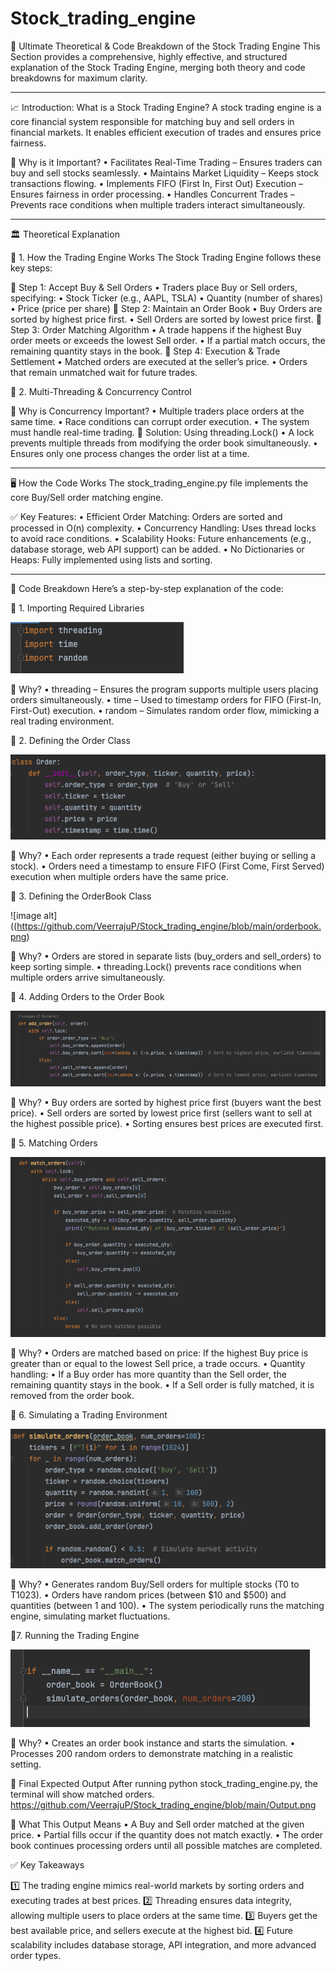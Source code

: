 # Stock_trading_engine

📖 Ultimate Theoretical & Code Breakdown of the Stock Trading Engine
This Section provides a comprehensive, highly effective, and structured explanation of the Stock Trading Engine, merging both theory and code breakdowns for maximum clarity.

---------------------------------------------------------------------------------------------------------------------------------------------------------------------------------------------------------------

📈 Introduction: What is a Stock Trading Engine?
A stock trading engine is a core financial system responsible for matching buy and sell orders in financial markets. It enables efficient execution of trades and ensures price fairness.

🚀 Why is it Important?
	•	Facilitates Real-Time Trading – Ensures traders can buy and sell stocks seamlessly.
	•	Maintains Market Liquidity – Keeps stock transactions flowing.
	•	Implements FIFO (First In, First Out) Execution – Ensures fairness in order processing.
	•	Handles Concurrent Trades – Prevents race conditions when multiple traders interact simultaneously.

---------------------------------------------------------------------------------------------------------------------------------------------------------------------------------------------------------------

🏛️ Theoretical Explanation

📌 1. How the Trading Engine Works
The Stock Trading Engine follows these key steps:

🔹 Step 1: Accept Buy & Sell Orders
	•	Traders place Buy or Sell orders, specifying:
	•	Stock Ticker (e.g., AAPL, TSLA)
	•	Quantity (number of shares)
	•	Price (price per share)
🔹 Step 2: Maintain an Order Book
	•	Buy Orders are sorted by highest price first.
	•	Sell Orders are sorted by lowest price first.
🔹 Step 3: Order Matching Algorithm
	•	A trade happens if the highest Buy order meets or exceeds the lowest Sell order.
	•	If a partial match occurs, the remaining quantity stays in the book.
🔹 Step 4: Execution & Trade Settlement
	•	Matched orders are executed at the seller’s price.
	•	Orders that remain unmatched wait for future trades.

📌 2. Multi-Threading & Concurrency Control

🔹 Why is Concurrency Important?
	•	Multiple traders place orders at the same time.
	•	Race conditions can corrupt order execution.
	•	The system must handle real-time trading.
🔹 Solution: Using threading.Lock()
	•	A lock prevents multiple threads from modifying the order book simultaneously.
	•	Ensures only one process changes the order list at a time.

---------------------------------------------------------------------------------------------------------------------------------------------------------------------------------------------------------------

🖥️ How the Code Works
The stock_trading_engine.py file implements the core Buy/Sell order matching engine.

✅ Key Features:
	•	Efficient Order Matching: Orders are sorted and processed in O(n) complexity.
	•	Concurrency Handling: Uses thread locks to avoid race conditions.
	•	Scalability Hooks: Future enhancements (e.g., database storage, web API support) can be added.
	•	No Dictionaries or Heaps: Fully implemented using lists and sorting.

 --------------------------------------------------------------------------------------------------------------------------------------------------------------------------------------------------------------

 📝 Code Breakdown
Here’s a step-by-step explanation of the code:

🔹 1. Importing Required Libraries

![image alt](https://github.com/VeerrajuP/Stock_trading_engine/blob/8167bd82d995a7f5f6dd6dd444b2a5cfa999ae89/required%20libraries.png)

📌 Why?
	•	threading – Ensures the program supports multiple users placing orders simultaneously.
	•	time – Used to timestamp orders for FIFO (First-In, First-Out) execution.
	•	random – Simulates random order flow, mimicking a real trading environment.

🔹 2. Defining the Order Class

![image alt](https://github.com/VeerrajuP/Stock_trading_engine/blob/main/ordering.png)

📌 Why?
	•	Each order represents a trade request (either buying or selling a stock).
	•	Orders need a timestamp to ensure FIFO (First Come, First Served) execution when multiple orders have the same price.

 🔹 3. Defining the OrderBook Class
 
 ![image alt]((https://github.com/VeerrajuP/Stock_trading_engine/blob/main/orderbook.png) 

 📌 Why?
	•	Orders are stored in separate lists (buy_orders and sell_orders) to keep sorting simple.
	•	threading.Lock() prevents race conditions when multiple orders arrive simultaneously.

 🔹 4. Adding Orders to the Order Book
 
 ![image alt](https://github.com/VeerrajuP/Stock_trading_engine/blob/main/adding%20orders.png)

 📌 Why?
	•	Buy orders are sorted by highest price first (buyers want the best price).
	•	Sell orders are sorted by lowest price first (sellers want to sell at the highest possible price).
	•	Sorting ensures best prices are executed first.

🔹 5. Matching Orders

![image alt](https://github.com/VeerrajuP/Stock_trading_engine/blob/main/matching%20orders.png)

📌 Why?
	•	Orders are matched based on price: If the highest Buy price is greater than or equal to the lowest Sell price, a trade occurs.
	•	Quantity handling:
	•	If a Buy order has more quantity than the Sell order, the remaining quantity stays in the book.
	•	If a Sell order is fully matched, it is removed from the order book.

 🔹 6. Simulating a Trading Environment
 
 ![image alt](https://github.com/VeerrajuP/Stock_trading_engine/blob/main/simulating%20orders.png)

📌 Why?
	•	Generates random Buy/Sell orders for multiple stocks (T0 to T1023).
	•	Orders have random prices (between $10 and $500) and quantities (between 1 and 100).
	•	The system periodically runs the matching engine, simulating market fluctuations.

 🔹7. Running the Trading Engine
 
 ![image alt](https://github.com/VeerrajuP/Stock_trading_engine/blob/main/running%20the%20trade%20engine.png)

 📌 Why?
	•	Creates an order book instance and starts the simulation.
	•	Processes 200 random orders to demonstrate matching in a realistic setting.

 🎯 Final Expected Output
After running python stock_trading_engine.py, the terminal will show matched orders.
https://github.com/VeerrajuP/Stock_trading_engine/blob/main/Output.png

🔹 What This Output Means
	•	A Buy and Sell order matched at the given price.
	•	Partial fills occur if the quantity does not match exactly.
	•	The order book continues processing orders until all possible matches are completed.

✅ Key Takeaways

1️⃣ The trading engine mimics real-world markets by sorting orders and executing trades at best prices.
2️⃣ Threading ensures data integrity, allowing multiple users to place orders at the same time.
3️⃣ Buyers get the best available price, and sellers execute at the highest bid.
4️⃣ Future scalability includes database storage, API integration, and more advanced order types.
